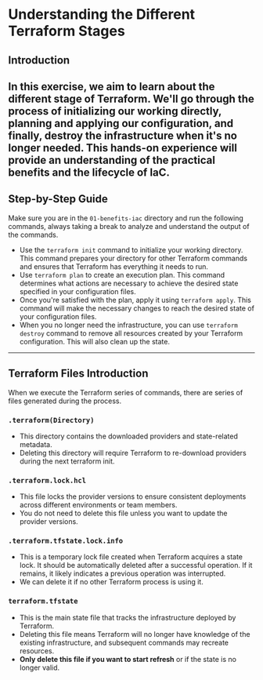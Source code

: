 # Understanding the Different Terraform Stages

## Introduction

In this exercise, we aim to learn about the different stage of Terraform. We'll go through the process of initializing
our working directly,
planning and applying our configuration, and finally, destroy the infrastructure when it's no longer needed. This
hands-on experience will provide an understanding of the practical benefits and the lifecycle of IaC.
--- 

## Step-by-Step Guide

Make sure you are in the `01-benefits-iac` directory and run the following commands, always taking a break to analyze
and understand the output of the commands.

* Use the `terraform init` command to initialize your working directory. This command prepares your directory for other
  Terraform commands and ensures that Terraform has everything it needs to run.
* Use `terraform plan` to create an execution plan. This command determines what actions are necessary to achieve the
  desired state specified in your configuration files.
* Once you're satisfied with the plan, apply it using `terraform apply`. This command will make the necessary changes to
  reach the desired state of your configuration files.
* When you no longer need the infrastructure, you can use `terraform destroy` command to remove all resources created by
  your Terraform configuration. This will also clean up the state.

--- 

## Terraform Files Introduction

When we execute the Terraform series of commands, there are series of files generated during the process.

### `.terraform(Directory)`
* This directory contains the downloaded providers and state-related metadata. 
* Deleting this directory will require Terraform to re-download providers during the next terraform init.

### `.terraform.lock.hcl`
* This file locks the provider versions to ensure consistent deployments across different environments or team members. 
* You do not need to delete this file unless you want to update the provider versions. 

### `.terraform.tfstate.lock.info`

* This is a temporary lock file created when Terraform acquires a state lock. It should be automatically deleted after a successful operation. If it remains, it likely indicates a previous operation was interrupted. 
* We can delete it if no other Terraform process is using it. 

### `terraform.tfstate`

* This is the main state file that tracks the infrastructure deployed by Terraform.
* Deleting this file means Terraform will no longer have knowledge of the existing infrastructure, and subsequent
  commands may recreate resources.
* **Only delete this file if you want to start refresh** or if the state is no longer valid. 
